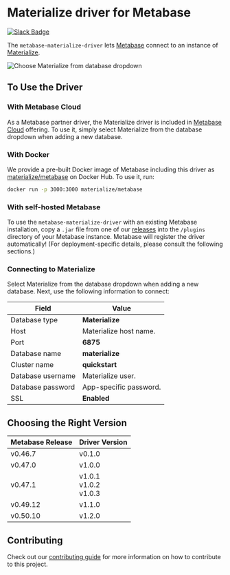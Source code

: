 # Materialize driver for Metabase

[![Slack Badge](https://img.shields.io/badge/Join%20us%20on%20Slack!-blueviolet?style=flat&logo=slack&link=https://materialize.com/s/chat)](https://materialize.com/s/chat)

The `metabase-materialize-driver` lets
[Metabase](https://github.com/metabase/metabase) connect to an instance of
[Materialize](https://github.com/MaterializeInc/materialize).

![Choose Materialize from database dropdown](https://github-production-user-asset-6210df.s3.amazonaws.com/21223421/268976090-6ed5b4b0-abb0-48dc-862f-b2284cb878d7.png)

## To Use the Driver

### With Metabase Cloud

As a Metabase partner driver, the Materialize driver is
included in [Metabase Cloud](https://www.metabase.com/docs/latest/cloud/start) offering.
To use it, simply select Materialize from the database dropdown when adding a new database.

### With Docker

We provide a pre-built Docker image of Metabase including this driver as
[materialize/metabase][] on Docker Hub. To use it, run:

```bash
docker run -p 3000:3000 materialize/metabase
```

### With self-hosted Metabase

To use the `metabase-materialize-driver` with an existing Metabase
installation, copy a `.jar` file from one of our [releases][] into the
`/plugins` directory of your Metabase instance. Metabase will register the
driver automatically! (For deployment-specific details, please consult the
following sections.)

### Connecting to Materialize

Select Materialize from the database dropdown when adding a new database.
Next, use the following information to connect:

| Field             | Value                  |
| ----------------- | ---------------------- |
| Database type     | **Materialize**        |
| Host              | Materialize host name. |
| Port              | **6875**               |
| Database name     | **materialize**        |
| Cluster name      | **quickstart**         |
| Database username | Materialize user.      |
| Database password | App-specific password. |
| SSL               | **Enabled**            |

[releases]: https://github.com/MaterializeInc/metabase-materialize-driver/releases
[materialize/metabase]: https://hub.docker.com/repository/docker/materialize/metabase

## Choosing the Right Version

Metabase Release | Driver Version
---------------- | --------------
v0.46.7          | v0.1.0
v0.47.0          | v1.0.0
v0.47.1          | v1.0.1 <br> v1.0.2 <br> v1.0.3
v0.49.12         | v1.1.0
v0.50.10         | v1.2.0

## Contributing

Check out our [contributing guide](CONTRIBUTING.md) for more information on how
to contribute to this project.
